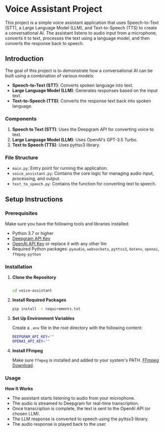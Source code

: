# Voice Assistant Project

This project is a simple voice assistant application that uses Speech-to-Text (STT), a Large Language Model (LLM), and Text-to-Speech (TTS) to create a conversational AI. The assistant listens to audio input from a microphone, converts it to text, processes the text using a language model, and then converts the response back to speech.


## Introduction

The goal of this project is to demonstrate how a conversational AI can be built using a combination of various models:
- **Speech-to-Text (STT)**: Converts spoken language into text.
- **Large Language Model (LLM)**: Generates responses based on the input text.
- **Text-to-Speech (TTS)**: Converts the response text back into spoken language.

### Components

1. **Speech to Text (STT)**: Uses the Deepgram API for converting voice to text.
2. **Large Language Model (LLM)**: Uses OpenAI's GPT-3.5 Turbo.
3. **Text to Speech (TTS)**: Uses pyttsx3 library.

### File Structure

- `main.py`: Entry point for running the application.
- `voice_assistant.py`: Contains the core logic for managing audio input, processing, and output.
- `text_to_speech.py`: Contains the function for converting text to speech.


## Setup Instructions

### Prerequisites

Make sure you have the following tools and libraries installed:

- Python 3.7 or higher
- [Deepgram API Key](https://deepgram.com)
- [OpenAI API Key](https://platform.openai.com/) or replace it with any other llm
- Required Python packages: `pyaudio`, `websockets`, `pyttsx3`, `dotenv`, `openai`, `ffmpeg-python`

### Installation

1. **Clone the Repository**

   ```bash
   
   cd voice-assistant
   ```

2. **Install Required Packages**

   ```bash
   pip install -r requirements.txt
   ```

3. **Set Up Environment Variables**

   Create a `.env` file in the root directory with the following content:

   ```bash
   DEEPGRAM_API_KEY=""
   OPENAI_API_KEY=""
   ```

4. **Install FFmpeg**

   Make sure `ffmpeg` is installed and added to your system's PATH. [FFmpeg Download](https://ffmpeg.org/download.html).

### Usage
**How It Works**

   - The assistant starts listening to audio from your microphone.
   - The audio is streamed to Deepgram for real-time transcription.
   - Once transcription is complete, the text is sent to the OpenAI API (or chosen LLM).
   - The LLM response is converted to speech using the pyttsx3 library.
   - The audio response is played back to the user.


